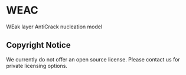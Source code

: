 # WEAC

WEak layer AntiCrack nucleation model

## Copyright Notice

We currently do not offer an open source license. Please contact us for private licensing options.
